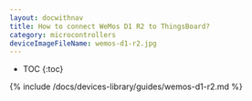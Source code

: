 ```yaml
---
layout: docwithnav
title: How to connect WeMos D1 R2 to ThingsBoard?
category: microcontrollers
deviceImageFileName: wemos-d1-r2.jpg
---
```


* TOC
{:toc}

{% include /docs/devices-library/guides/wemos-d1-r2.md %}
